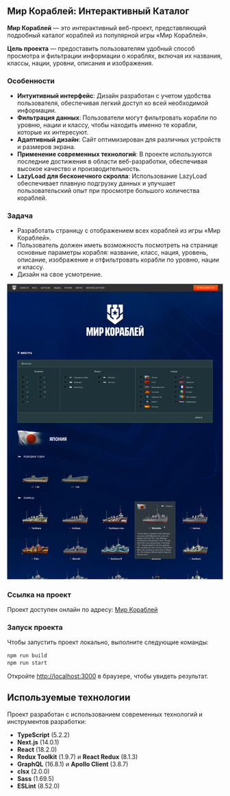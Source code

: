 ## Мир Кораблей: Интерактивный Каталог

**Мир Кораблей** — это интерактивный веб-проект, представляющий подробный каталог кораблей из популярной игры «Мир Кораблей».

**Цель проекта** — предоставить пользователям удобный способ просмотра и фильтрации информации о кораблях, включая их названия, классы, нации, уровни, описания и изображения.

### Особенности
- **Интуитивный интерфейс**: Дизайн разработан с учетом удобства пользователя, обеспечивая легкий доступ ко всей необходимой информации.
- **Фильтрация данных**: Пользователи могут фильтровать корабли по уровню, нации и классу, чтобы находить именно те корабли, которые их интересуют.
- **Адаптивный дизайн**: Сайт оптимизирован для различных устройств и размеров экрана.
- **Применение современных технологий**: В проекте используются последние достижения в области веб-разработки, обеспечивая высокое качество и производительность.
- **LazyLoad для бесконечного скролла**: Использование LazyLoad обеспечивает плавную подгрузку данных и улучшает пользовательский опыт при просмотре большого количества кораблей.

### Задача
- Разработать страницу с отображением всех кораблей из игры «Мир Кораблей».
- Пользователь должен иметь возможность посмотреть на странице основные параметры корабля: название, класс, нация, уровень, описание, изображение и отфильтровать корабли по уровню, нации и классу.
- Дизайн на свое усмотрение.

![Скриншот страницы](https://raw.githubusercontent.com/rodandr13/world-of-ships/main/public/images/ships_page.jpg)

### Ссылка на проект

Проект доступен онлайн по адресу: [Мир Кораблей](https://ships.testprojectsdeploy.ru)


### Запуск проекта

Чтобы запустить проект локально, выполните следующие команды:

```bash
npm run build
npm run start
```

Откройте [http://localhost:3000](http://localhost:3000) в браузере, чтобы увидеть результат.

## Используемые технологии

Проект разработан с использованием современных технологий и инструментов разработки:

- **TypeScript** (5.2.2)
- **Next.js** (14.0.1)
- **React** (18.2.0)
- **Redux Toolkit** (1.9.7) и **React Redux** (8.1.3)
- **GraphQL** (16.8.1) и **Apollo Client** (3.8.7)
- **clsx** (2.0.0)
- **Sass** (1.69.5)
- **ESLint** (8.52.0)